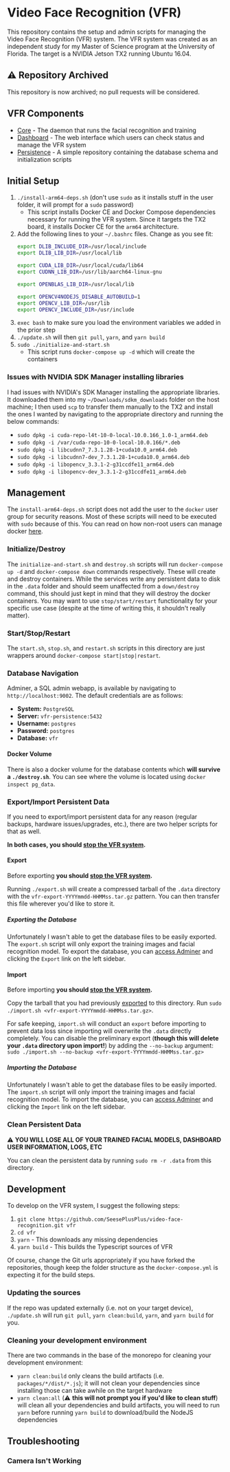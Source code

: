 # Video Face Recognition (VFR)

This repository contains the setup and admin scripts for managing the Video Face Recognition (VFR) system. The VFR system was created as an independent study for my Master of Science program at the University of Florida. The target is a NVIDIA Jetson TX2 running Ubuntu 16.04.

## :warning: Repository Archived

This repository is now archived; no pull requests will be considered.

## VFR Components

- [Core](packages/core) - The daemon that runs the facial recognition and training
- [Dashboard](packages/dashboard) - The web interface which users can check status and manage the VFR system
- [Persistence](packages/persistence) - A simple repository containing the database schema and initialization scripts

## Initial Setup
1. `./install-arm64-deps.sh` (don't use `sudo` as it installs stuff in the user folder, it will prompt for a `sudo` password)
    - This script installs Docker CE and Docker Compose dependencies necessary for running the VFR system. Since it targets the TX2 board, it installs Docker CE for the `arm64` architecture.
1. Add the following lines to your `~/.bashrc` files. Change as you see fit:
    ```bash
    export DLIB_INCLUDE_DIR=/usr/local/include
    export DLIB_LIB_DIR=/usr/local/lib

    export CUDA_LIB_DIR=/usr/local/cuda/lib64
    export CUDNN_LIB_DIR=/usr/lib/aarch64-linux-gnu

    export OPENBLAS_LIB_DIR=/usr/local/lib

    export OPENCV4NODEJS_DISABLE_AUTOBUILD=1
    export OPENCV_LIB_DIR=/usr/lib
    export OPENCV_INCLUDE_DIR=/usr/include
    ```
1. `exec bash` to make sure you load the environment variables we added in the prior step
1. `./update.sh` will then `git pull`, `yarn`, and `yarn build`
1. `sudo ./initialize-and-start.sh`
    - This script runs `docker-compose up -d` which will create the containers

### Issues with NVIDIA SDK Manager installing libraries
I had issues with NVIDIA's SDK Manager installing the appropriate libraries. It downloaded them into my `~/Downloads/sdkm_downloads` folder on the host machine; I then used `scp` to transfer them manually to the TX2 and install the ones I wanted by navigating to the appropriate directory and running the below commands:
- `sudo dpkg -i cuda-repo-l4t-10-0-local-10.0.166_1.0-1_arm64.deb`
- `sudo dpkg -i /var/cuda-repo-10-0-local-10.0.166/*.deb`
- `sudo dpkg -i libcudnn7_7.3.1.28-1+cuda10.0_arm64.deb`
- `sudo dpkg -i libcudnn7-dev_7.3.1.28-1+cuda10.0_arm64.deb`
- `sudo dpkg -i libopencv_3.3.1-2-g31ccdfe11_arm64.deb`
- `sudo dpkg -i libopencv-dev_3.3.1-2-g31ccdfe11_arm64.deb`

## Management

The `install-arm64-deps.sh` script does not add the user to the `docker` user group for security reasons. Most of these scripts will need to be executed with `sudo` because of this. You can read on how non-root users can manage docker [here](https://docs.docker.com/install/linux/linux-postinstall/#manage-docker-as-a-non-root-user).

### Initialize/Destroy
The `initialize-and-start.sh` and `destroy.sh` scripts will run `docker-compose up -d` and `docker-compose down` commands respectively. These will create and destroy containers. While the services write any persistent data to disk in the `.data` folder and should seem unaffected from a `down/destroy` command, this should just kept in mind that they will destroy the docker containers. You may want to use `stop/start/restart` functionality for your specific use case (despite at the time of writing this, it shouldn't really matter).

### Start/Stop/Restart
The `start.sh`, `stop.sh`, and `restart.sh` scripts in this directory are just wrappers around `docker-compose start|stop|restart`.

### Database Navigation
Adminer, a SQL admin webapp, is available by navigating to `http://localhost:9002`. The default credentials are as follows:
- **System:** `PostgreSQL`
- **Server:** `vfr-persistence:5432`
- **Username:** `postgres`
- **Password:** `postgres`
- **Database:** `vfr`

#### Docker Volume
There is also a docker volume for the database contents which **will survive a `./destroy.sh`**. You can see where the volume is located using `docker inspect pg_data`.

### Export/Import Persistent Data
If you need to export/import persistent data for any reason (regular backups, hardware issues/upgrades, etc.), there are two helper scripts for that as well.

**In both cases, you should [stop the VFR system](#startstoprestart).**

#### Export
Before exporting **you should [stop the VFR system](#startstoprestart).**

Running `./export.sh` will create a compressed tarball of the `.data` directory with the `vfr-export-YYYYmmdd-HHMMss.tar.gz` pattern. You can then transfer this file wherever you'd like to store it.

##### Exporting the Database
Unfortunately I wasn't able to get the database files to be easily exported. The `export.sh` script will only export the training images and facial recognition model. To export the database, you can [access Adminer](#database-navigation) and clicking the `Export` link on the left sidebar.

#### Import
Before importing **you should [stop the VFR system](#startstoprestart).**

Copy the tarball that you had previously [exported](#export) to this directory. Run `sudo ./import.sh <vfr-export-YYYYmmdd-HHMMss.tar.gz>`.

For safe keeping, `import.sh` will conduct an `export` before importing to prevent data loss since importing will overwrite the `.data` directly completely. You can disable the preliminary export (**though this will delete your `.data` directory upon import!**) by adding the `--no-backup` argument: `sudo ./import.sh --no-backup <vfr-export-YYYYmmdd-HHMMss.tar.gz>`

##### Importing the Database
Unfortunately I wasn't able to get the database files to be easily imported. The `import.sh` script will only import the training images and facial recognition model. To import the database, you can [access Adminer](#database-navigation) and clicking the `Import` link on the left sidebar.

### Clean Persistent Data
:warning: **YOU WILL LOSE ALL OF YOUR TRAINED FACIAL MODELS, DASHBOARD USER INFORMATION, LOGS, ETC**

You can clean the persistent data by running `sudo rm -r .data` from this directory.

## Development
To develop on the VFR system, I suggest the following steps:

1. `git clone https://github.com/SeesePlusPlus/video-face-recognition.git vfr`
1. `cd vfr`
1. `yarn` - This downloads any missing dependencies
1. `yarn build` - This builds the Typescript sources of VFR

Of course, change the Git urls appropriately if you have forked the repositories, though keep the folder structure as the `docker-compose.yml` is expecting it for the build steps.

### Updating the sources
If the repo was updated externally (i.e. not on your target device), `./update.sh` will run `git pull`, `yarn clean:build`, `yarn`, and `yarn build` for you.

### Cleaning your development environment
There are two commands in the base of the monorepo for cleaning your development environment:
- `yarn clean:build` only cleans the build artifacts (i.e. `packages/*/dist/*.js`); it will not clean your dependencies since installing those can take awhile on the target hardware
- `yarn clean:all` (:warning: **this will not prompt you if you'd like to clean stuff**) will clean all your dependencies and build artifacts, you will need to run `yarn` before running `yarn build` to download/build the NodeJS dependencies

## Troubleshooting

### Camera Isn't Working

